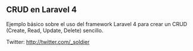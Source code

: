 ## CRUD en Laravel 4

Ejemplo básico sobre el uso del framework Laravel 4 para crear un CRUD (Create, Read, Update, Delete) sencillo.

Twitter: http://twitter.com/_soldier
